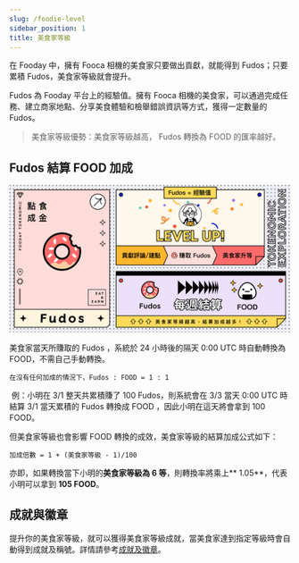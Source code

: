 ```yaml
---
slug: /foodie-level
sidebar_position: 1
title: 美食家等級
---
```


在 Fooday 中，擁有 Fooca 相機的美食家只要做出貢獻，就能得到 Fudos；只要累積 Fudos，美食家等級就會提升。
  
Fudos 為 Fooday 平台上的經驗值。擁有 Fooca 相機的美食家，可以通過完成任務、建立商家地點、分享美食體驗和檢舉錯誤資訊等方式，獲得一定數量的 Fudos。

> 美食家等級優勢：美食家等級越高，
​Fudos 轉換為 FOOD 的匯率越好。

## Fudos 結算 FOOD 加成

![Fudos 可自動轉換成 FOOD](../fudos-settlement.jpg)

美食家當天所賺取的 Fudos ，系統於 24 小時後的隔天 0:00 UTC 時自動轉換為 FOOD，不需自己手動轉換。

```
在沒有任何加成的情況下，Fudos : FOOD = 1 : 1   
```
​
例：小明在 3/1 整天共累積賺了 100 Fudos，則系統會在 3/3 當天 0:00 UTC 時結算 3/1 當天累積的 Fudos 轉換成 FOOD ，因此小明在這天將會拿到 100 FOOD。

但美食家等級也會影響 FOOD 轉換的成效，美食家等級的結算加成公式如下：

```
加成倍數 = 1 + (美食家等級 - 1)/100
```

亦即，如果轉換當下小明的**美食家等級為 6 等**，則轉換率將乘上** 1.05**，代表小明可以拿到 **105 FOOD**。

## 成就與徽章

提升你的美食家等級，就可以獲得美食家等級成就，當美食家達到指定等級時會自動得到成就及稱號。詳情請參考[成就及徽章](/achievement-and-badge-system)。

 
